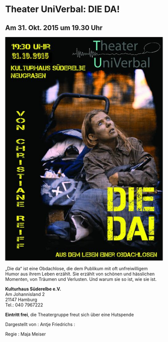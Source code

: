 # Theater UniVerbal: DIE DA!

## Am 31. Okt. 2015 um 19.30 Uhr

![](/img/wsb_514x727_Die+Da_redz.jpg)

„Die da“ ist eine Obdachlose, die dem Publikum mit oft unfreiwilligem
Humor aus ihrem Leben erzählt. Sie erzählt von schönen und hässlichen
Momenten, von Träumen und Verlusten. Und warum sie so ist, wie sie ist.

**Kulturhaus Süderelbe e.V.**  
Am Johannisland 2  
21147 Hamburg  
Tel.: 040 7967222  

**Eintritt frei**, die Theatergruppe freut sich über eine Hutspende

Dargestellt von
:   Antje Friedrichs
:   

Regie
:   Maja Meiser

